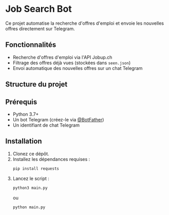 # Job Search Bot 

Ce projet automatise la recherche d'offres d'emploi et envoie les nouvelles offres directement sur Telegram.

## Fonctionnalités

- Recherche d'offres d'emploi via l'API Jobup.ch
- Filtrage des offres déjà vues (stockées dans `seen.json`)
- Envoi automatique des nouvelles offres sur un chat Telegram

## Structure du projet

## Prérequis

- Python 3.7+
- Un bot Telegram (créez-le via [@BotFather](https://t.me/BotFather))
- Un identifiant de chat Telegram

## Installation

1. Clonez ce dépôt.
2. Installez les dépendances requises :
    ```sh
    pip install requests
    ```
3. Lancez le script :
    ```sh
    python3 main.py
    ```
    ou
    ```sh
    python main.py
    ```